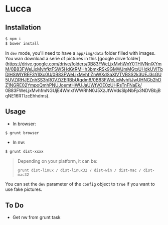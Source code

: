# Lucca

## Installation

```bash
$ npm i
$ bower install
```

In `dev` mode, you'll need to have a `app/img/data` folder filled with images. You wan download a serie of pictures in this [google drive folder](https://drive.google.com/drive/folders/0B83FWeLjxMvhWnY0THlVNnlXYmM/0B83FWeLjxMvhfktFSW5HdGtRMHh3bmxRSk9GMWJmMGtxUHdkUVlTbDlHSWlYREF3YllXc0U/0B83FWeLjxMvhflZmWXdSaXlVTVBSS2k3UEJ3cGU5UVZiRHJEZnhSS3hROVZiZERBbUtqdm8/0B83FWeLjxMvhfjJwUHNGb2hDZ1NGRE02YmpoQmhPNUJoemtHWUJaUWtVOE0zUHRsTnFNaEk/
0B83FWeLjxMvhfmNGUjE4WmxfWWRhN0J5XzJtWVdsSlpNbFp3NDVBbjBqNE16RTlzcEhhdms).

## Usage
- In browser:
```bash
$ grunt browser
```
- In nw:
```bash
$ grunt dist-xxxx
```
> Depending on your platform, it can be:
>
>`grunt dist-linux / dist-linux32 / dist-win / dist-mac / dist-mac32`

You can set the `dev` parameter of the `config` object to `true` if you want to use fake pictures.

## To Do
- Get nw from grunt task
